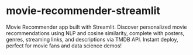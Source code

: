 # movie-recommender-streamlit
Movie Recommender app built with Streamlit. Discover personalized movie recommendations using NLP and cosine similarity, complete with posters, genres, streaming links, and descriptions via TMDB API. Instant deploy, perfect for movie fans and data science demos!
